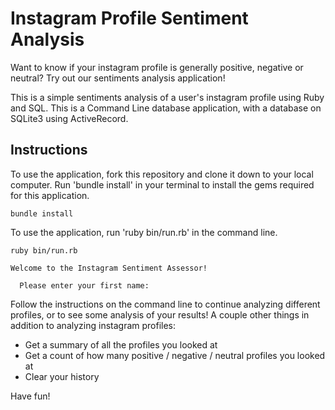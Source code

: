 # Instagram Profile Sentiment Analysis

Want to know if your instagram profile is generally positive, negative or neutral? Try out our sentiments analysis application!

This is a simple sentiments analysis of a user's instagram profile using Ruby and SQL. This is a Command Line database application, with a database on SQLite3 using ActiveRecord.

## Instructions

To use the application, fork this repository and clone it down to your local computer. Run 'bundle install' in your terminal to install the gems required for this application.

```
bundle install
```

To use the application, run 'ruby bin/run.rb' in the command line.

```
ruby bin/run.rb

Welcome to the Instagram Sentiment Assessor!

  Please enter your first name:
```

Follow the instructions on the command line to continue analyzing different profiles, or to see some analysis of your results! A couple other things in addition to analyzing instagram profiles:
* Get a summary of all the profiles you looked at
* Get a count of how many positive / negative / neutral profiles you looked at
* Clear your history

Have fun!
